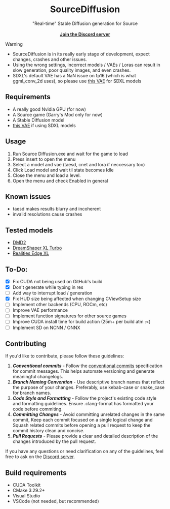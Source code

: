 <h1 align="center">
	<!-- <img src="resources/logo.png" alt="icon" width="400" height="400"><br/> -->
    <b>SourceDiffusion</b>
</h1>
<p align="center">
	"Real-time" Stable Diffusion generation for Source
    <br/> <br/>
	<a href="https://discord.gg/uEvGbYZT9x"><b>Join the Discord server</b></a>
</p>

> [!WARNING]  
> * SourceDiffusion is in its really early stage of development, expect changes, crashes and other issues.
> * Using the wrong settings, incorrect models / VAEs / Loras can result in slow generation, poor quality images, and even crashes.
> * SDXL's default VAE has a NaN issue on fp16 (which is what ggml_conv_2d uses), so please use [this VAE](https://huggingface.co/madebyollin/sdxl-vae-fp16-fix/blob/main/sdxl_vae.safetensors) for SDXL models

## Requirements
* A really good Nvidia GPU (for now)
* A Source game (Garry's Mod only for now)
* A Stable Diffusion model 
* [this VAE](https://huggingface.co/madebyollin/sdxl-vae-fp16-fix/blob/main/sdxl_vae.safetensors) if using SDXL models

## Usage
1. Run Source Diffusion.exe and wait for the game to load
2. Press insert to open the menu
2. Select a model and vae (taesd, cnet and lora if neccessary too)
3. Click Load model and wait til state becomes Idle
4. Close the menu and load a level.
5. Open the menu and check Enabled in general

## Known issues
* taesd makes results blurry and incoherent
* invalid resolutions cause crashes

## Tested models
* [DMD2](https://huggingface.co/tianweiy/DMD2/tree/main)
* [DreamShaper XL Turbo](https://huggingface.co/Lykon/dreamshaper-xl-turbo/tree/main)
* [Realities Edge XL](https://civitai.com/models/129666?modelVersionId=356472)

## To-Do:
* [x] Fix CUDA not being used on GitHub's build
* [x] Don't generate while typing in res
* [ ] Add way to interrupt load / generation 
* [X] Fix HUD size being affected when changing CViewSetup size
* [ ] Implement other backends (CPU, ROCm, etc) 
* [ ] Improve VAE performance
* [ ] Implement function signatures for other source games
* [ ] Improve CUDA install time for build action (25m+ per build atm :<)
* [ ] Implement SD on NCNN / ONNX
 
## Contributing
If you'd like to contribute, please follow these guidelines:
1. ***Conventional commits*** - Follow the [conventional commits](https://www.conventionalcommits.org/en/v1.0.0/) specification for commit messages. This helps automate versioning and generate meaningful changelogs.
2. ***Branch Naming Convention*** - Use descriptive branch names that reflect the purpose of your changes. Preferably, use kebab-case or snake_case for branch names.
3. ***Code Style and Formatting*** - Follow the project's existing code style and formatting guidelines. Ensure .clang-format has formatted your code before commiting.
4. ***Committing Changes*** - Avoid committing unrelated changes in the same commit, Keep each commit focused on a single logical change and Squash related commits before opening a pull request to keep the commit history clean and concise.
5. ***Pull Requests*** - Please provide a clear and detailed description of the changes introduced by the pull request.

If you have any questions or need clarification on any of the guidelines, feel free to ask on the [Discord server](https://discord.gg/uEvGbYZT9x).

## Build requirements
* CUDA Toolkit
* CMake 3.29.2+
* Visual Studio
* VSCode (not needed, but recommended)